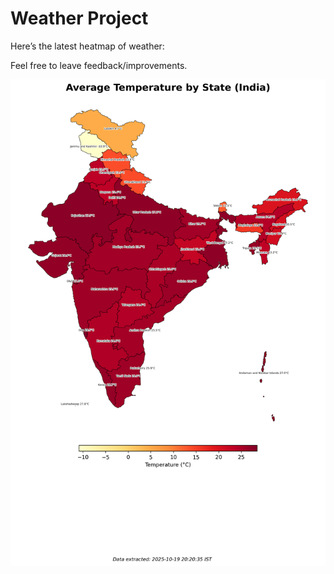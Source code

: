 # Weather Project

Here’s the latest heatmap of weather:

Feel free to leave feedback/improvements.

![India Heatmap](docs/assets/india_heatmap.png?v=F4FABE)
